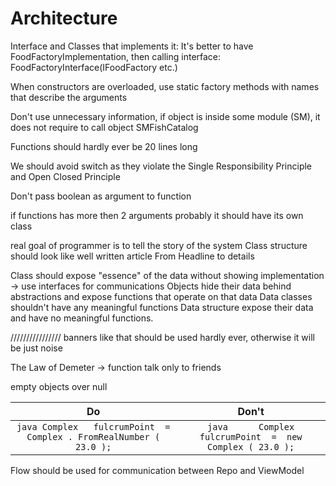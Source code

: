 # Architecture

Interface and Classes that implements it: It's better to have FoodFactoryImplementation, then calling interface: FoodFactoryInterface(IFoodFactory etc.)

When constructors are overloaded, use static factory methods with names that describe the arguments

Don't use unnecessary information, if object is inside some module (SM), it does not require to call object SMFishCatalog

Functions should hardly ever be 20 lines long

We should avoid switch as they violate the Single Responsibility Principle and Open Closed Principle

Don't pass boolean as argument to function

if functions has more then 2 arguments probably it should have its own class


real goal of programmer is to tell the story of the system
Class structure should look like well written article From Headline to details

Class should expose "essence" of the data without showing implementation -> use interfaces for communications
Objects hide their data behind abstractions and expose functions that operate on that data
Data classes shouldn't have any meaningful functions
Data structure expose their data and have no meaningful functions.


//////////////// banners like that should be used hardly ever, otherwise it will be just noise

The Law of Demeter -> function talk only to friends

empty objects over null


|                   Do                                     	                   |                 Don't                                	                 |
|:----------------------------------------------------------------------------:|:----------------------------------------------------------------------:|
| ``` java Complex   fulcrumPoint  =  Complex . FromRealNumber ( 23.0 ); ``` 	 | ``` java      Complex   fulcrumPoint  =  new   Complex ( 23.0 ); ``` 	 |


Flow should be used for communication between Repo and ViewModel